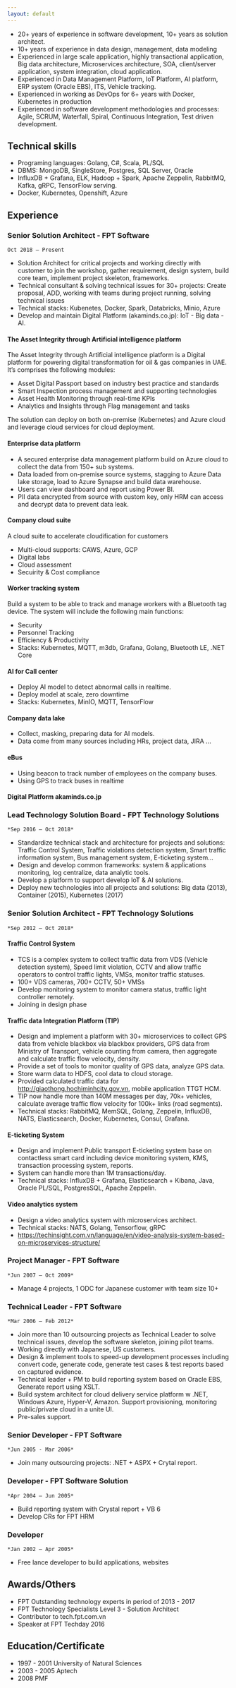 ```yaml
---
layout: default
---
```


- 20+ years of experience in software development, 10+ years as solution architect.
- 10+ years of experience in data design, management, data modeling
- Experienced in large scale application, highly transactional application, Big data architecture, Microservices architecture, SOA, client/server application, system integration, cloud application.
- Experienced in Data Management Platform, IoT Platform, AI platform, ERP system (Oracle EBS), ITS, Vehicle tracking.
- Experienced in working as DevOps for 6+ years with Docker, Kubernetes in production
- Experienced in software development methodologies and processes: Agile, SCRUM, Waterfall, Spiral, Continuous Integration, Test driven development.

## Technical skills

- Programing languages: Golang, C#, Scala, PL/SQL
- DBMS: MongoDB, SingleStore, Postgres, SQL Server, Oracle
- InfluxDB + Grafana, ELK, Hadoop + Spark, Apache Zeppelin, RabbitMQ, Kafka, gRPC, TensorFlow serving.
- Docker, Kubernetes, Openshift, Azure

## Experience

### Senior Solution Architect - FPT Software

`Oct 2018 – Present`

- Solution Architect for critical projects and working directly with customer to join the workshop, gather requirement, design system, build core team, implement project skeleton, frameworks.
- Technical consultant & solving technical issues for 30+ projects: Create proposal, ADD, working with teams during project running, solving technical issues
- Technical stacks: Kubenetes, Docker, Spark, Databricks, Minio, Azure
- Develop and maintain Digital Platform (akaminds.co.jp): IoT - Big data - AI.

#### The Asset Integrity through Artificial intelligence platform

The Asset Integrity through Artificial intelligence platform is a Digital platform for powering digital transformation for oil & gas companies in UAE. It’s comprises the following modules:
- Asset Digital Passport based on industry best practice and standards
- Smart Inspection process management and supporting technologies 
- Asset Health Monitoring through real-time KPIs
- Analytics and Insights through Flag management and tasks

The solution can deploy on both on-premise (Kubernetes) and Azure cloud and leverage cloud services for cloud deployment.

#### Enterprise data platform

- A secured enterprise data management platform build on Azure cloud to collect the data from 150+ sub systems.
- Data loaded from on-premise source systems, stagging to Azure Data lake storage, load to Azure Synapse and build data warehouse.
- Users can view dashboard and report using Power BI.
- PII data encrypted from source with custom key, only HRM can access and decrypt data to prevent data leak.

#### Company cloud suite

A cloud suite to accelerate cloudification for customers
- Multi-cloud supports: CAWS, Azure, GCP
- Digital labs
- Cloud assessment
- Secuirity & Cost compliance

#### Worker tracking system

Build a system to be able to track and manage workers with a Bluetooth tag device. The system will include the following main functions:
- Security
- Personnel Tracking
- Efficiency & Productivity
- Stacks: Kubernetes, MQTT, m3db, Grafana, Golang, Bluetooth LE, .NET Core

#### AI for Call center

- Deploy AI model to detect abnormal calls in realtime.
- Deploy model at scale, zero downtime
- Stacks: Kubernetes, MinIO, MQTT, TensorFlow

#### Company data lake

- Collect, masking, preparing data for AI models.
- Data come from many sources including HRs, project data, JIRA ...

#### eBus

- Using beacon to track number of employees on the company buses.
- Using GPS to track buses in realtime

#### Digital Platform akaminds.co.jp

### Lead Technology Solution Board - FPT Technology Solutions

`*Sep 2016 – Oct 2018*`

- Standardize technical stack and architecture for projects and solutions: Traffic Control System, Traffic violations detection system, Smart traffic information system, Bus management system, E-ticketing system...
- Design and develop common frameworks: system & applications monitoring, log centralize, data analytic tools.
- Develop a platform to support develop IoT & AI solutions.
- Deploy new technologies into all projects and solutions: Big data (2013), Container (2015), Kubernetes (2017)

### Senior Solution Architect - FPT Technology Solutions

`*Sep 2012 – Oct 2018*`

#### Traffic Control System

- TCS is a complex system to collect traffic data from VDS (Vehicle detection system), Speed limit violation, CCTV and allow traffic operators to control traffic lights, VMSs, monitor traffic statuses.
- 100+ VDS cameras, 700+ CCTV, 50+ VMSs
- Develop monitoring system to monitor camera status, traffic light controller remotely.
- Joining in design phase

#### Traffic data Integration Platform (TIP)

- Design and implement a platform with 30+ microservices to collect GPS data from vehicle blackbox via blackbox providers, GPS data from Ministry of Transport, vehicle counting from camera, then aggregate and calculate traffic flow velocity, density.
- Provide a set of tools to monitor quality of GPS data, analyze GPS data.
- Store warm data to HDFS, cool data to cloud storage.
- Provided calculated traffic data for <http://giaothong.hochiminhcity.gov.vn>, mobile application TTGT HCM.
- TIP now handle more than 140M messages per day, 70k+ vehicles, calculate average traffic flow velocity for 100k+ links (road segments).
- Technical stacks: RabbitMQ, MemSQL, Golang, Zeppelin, InfluxDB, NATS, Elasticsearch, Docker, Kubernetes, Consul, Grafana.

#### E-ticketing System

- Design and implement Public transport E-ticketing system base on contactless smart card including device monitoring system, KMS, transaction processing system, reports.
- System can handle more than 1M transactions/day.
- Technical stacks: InfluxDB + Grafana, Elasticsearch + Kibana, Java, Oracle PL/SQL, PostgresSQL, Apache Zeppelin.

#### Video analytics system

- Design a video analytics system with microservices architect.
- Technical stacks: NATS, Golang, Tensorflow, gRPC
- <https://techinsight.com.vn/language/en/video-analysis-system-based-on-microservices-structure/>

### Project Manager - FPT Software

`*Jun 2007 – Oct 2009*`

- Manage 4 projects, 1 ODC for Japanese customer with team size 10+

### Technical Leader - FPT Software

`*Mar 2006 – Feb 2012*`

- Join more than 10 outsourcing projects as Technical Leader to solve technical issues, develop the software skeleton, joining pilot teams.
- Working directly with Japanese, US customers.
- Design & implement tools to speed-up development processes including convert code, generate code, generate test cases & test reports based on captured evidence.
- Technical leader + PM to build reporting system based on Oracle EBS, Generate report using XSLT.
- Build system architect for cloud delivery service platform w .NET, Windows Azure, Hyper-V, Amazon. Support provisioning, monitoring public/private cloud in a unite UI.
- Pre-sales support.

### Senior Developer - FPT Software

`*Jun 2005 - Mar 2006*`

- Join many outsourcing projects: .NET + ASPX + Crytal report.

### Developer - FPT Software Solution

`*Apr 2004 – Jun 2005*`

- Build reporting system with Crystal report + VB 6
- Develop CRs for FPT HRM

### Developer

`*Jan 2002 – Apr 2005*`

- Free lance developer to build applications, websites

## Awards/Others

- FPT Outstanding technology experts in period of 2013 - 2017
- FPT Technology Specialists Level 3 - Solution Architect
- Contributor to tech.fpt.com.vn
- Speaker at FPT Techday 2016

## Education/Certificate

- 1997 - 2001 University of Natural Sciences
- 2003 - 2005 Aptech
- 2008 PMF
